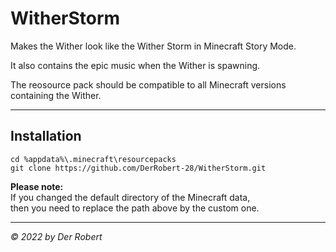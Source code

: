 # WitherStorm

Makes the Wither look like the Wither Storm in Minecraft Story Mode.

It also contains the epic music when the Wither is spawning.

The reosource pack should be compatible to all Minecraft versions containing the Wither.

----

## Installation

```
cd %appdata%\.minecraft\resourcepacks
git clone https://github.com/DerRobert-28/WitherStorm.git
```

**Please note:**<br>
If you changed the default directory of the Minecraft data,<br>
then you need to replace the path above by the custom one.

----

*© 2022 by Der Robert*
